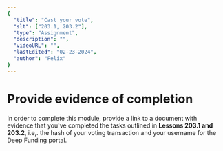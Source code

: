 ```yaml
---
{
  "title": "Cast your vote",
  "slt": ["203.1, 203.2"],
  "type": "Assignment",
  "description": "",
  "videoURL": "",
  "lastEdited": "02-23-2024",
  "author": "Felix"
}
---
```


# Provide evidence of completion

In order to complete this module, provide a link to a document with evidence that you've completed the tasks outlined in **Lessons 203.1 and 203.2**, i.e,. the hash of your voting transaction and your username for the Deep Funding portal.
